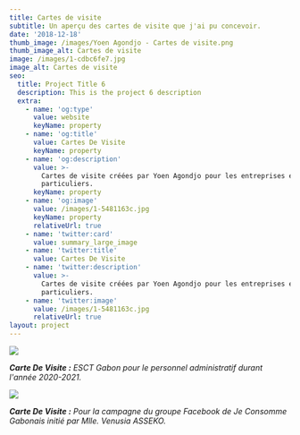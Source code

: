 ```yaml
---
title: Cartes de visite
subtitle: Un aperçu des cartes de visite que j'ai pu concevoir.
date: '2018-12-18'
thumb_image: /images/Yoen Agondjo - Cartes de visite.png
thumb_image_alt: Cartes de visite
image: /images/1-cdbc6fe7.jpg
image_alt: Cartes de visite
seo:
  title: Project Title 6
  description: This is the project 6 description
  extra:
    - name: 'og:type'
      value: website
      keyName: property
    - name: 'og:title'
      value: Cartes De Visite
      keyName: property
    - name: 'og:description'
      value: >-
        Cartes de visite créées par Yoen Agondjo pour les entreprises et/ou
        particuliers.
      keyName: property
    - name: 'og:image'
      value: /images/1-5481163c.jpg
      keyName: property
      relativeUrl: true
    - name: 'twitter:card'
      value: summary_large_image
    - name: 'twitter:title'
      value: Cartes De Visite
    - name: 'twitter:description'
      value: >-
        Cartes de visite créées par Yoen Agondjo pour les entreprises et/ou
        particuliers.
    - name: 'twitter:image'
      value: /images/1-5481163c.jpg
      relativeUrl: true
layout: project
---
```

![](/images/Carte%20de%20visite%20-%20Nicaise%20TCHIBINDA%20\(1\).png)

***Carte De Visite :** ESCT Gabon pour le personnel administratif durant l'année 2020-2021.*

![](/images/Carte%20de%20visite%20-%20Venusia.png)

***Carte De Visite :** Pour la campagne du groupe Facebook de Je Consomme Gabonais initié par Mlle. Venusia ASSEKO.*
